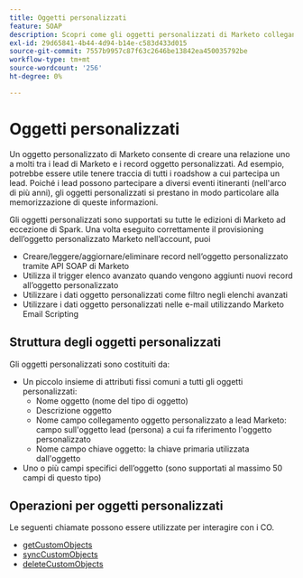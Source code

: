 ```yaml
---
title: Oggetti personalizzati
feature: SOAP
description: Scopri come gli oggetti personalizzati di Marketo collegano un lead a molti record, con struttura, limiti e chiamate API di SOAP per ottenere, sincronizzare, eliminare più l’utilizzo di elenchi avanzati e e-mail.
exl-id: 29d65841-4b44-4d94-b14e-c583d433d015
source-git-commit: 7557b9957c87f63c2646be13842ea450035792be
workflow-type: tm+mt
source-wordcount: '256'
ht-degree: 0%

---
```


# Oggetti personalizzati

Un oggetto personalizzato di Marketo consente di creare una relazione uno a molti tra i lead di Marketo e i record oggetto personalizzati. Ad esempio, potrebbe essere utile tenere traccia di tutti i roadshow a cui partecipa un lead. Poiché i lead possono partecipare a diversi eventi itineranti (nell&#39;arco di più anni), gli oggetti personalizzati si prestano in modo particolare alla memorizzazione di queste informazioni.

Gli oggetti personalizzati sono supportati su tutte le edizioni di Marketo ad eccezione di Spark. Una volta eseguito correttamente il provisioning dell’oggetto personalizzato Marketo nell’account, puoi

- Creare/leggere/aggiornare/eliminare record nell’oggetto personalizzato tramite API SOAP di Marketo
- Utilizza il trigger elenco avanzato quando vengono aggiunti nuovi record all’oggetto personalizzato
- Utilizzare i dati oggetto personalizzati come filtro negli elenchi avanzati
- Utilizzare i dati oggetto personalizzati nelle e-mail utilizzando Marketo Email Scripting

## Struttura degli oggetti personalizzati

Gli oggetti personalizzati sono costituiti da:

- Un piccolo insieme di attributi fissi comuni a tutti gli oggetti personalizzati:
   - Nome oggetto (nome del tipo di oggetto)
   - Descrizione oggetto
   - Nome campo collegamento oggetto personalizzato a lead Marketo: campo sull&#39;oggetto lead (persona) a cui fa riferimento l&#39;oggetto personalizzato
   - Nome campo chiave oggetto: la chiave primaria utilizzata dall&#39;oggetto
- Uno o più campi specifici dell’oggetto (sono supportati al massimo 50 campi di questo tipo)

## Operazioni per oggetti personalizzati

Le seguenti chiamate possono essere utilizzate per interagire con i CO.

- [getCustomObjects](https://developer.adobe.com/marketo-apis/api/mapi/#tag/Custom-Objects/operation/getCustomObjectsUsingGET)
- [syncCustomObjects](https://developer.adobe.com/marketo-apis/api/mapi/#tag/Custom-Objects/operation/syncCustomObjectsUsingPOST)
- [deleteCustomObjects](https://developer.adobe.com/marketo-apis/api/mapi/#tag/Custom-Objects/operation/deleteCustomObjectsUsingPOST)
